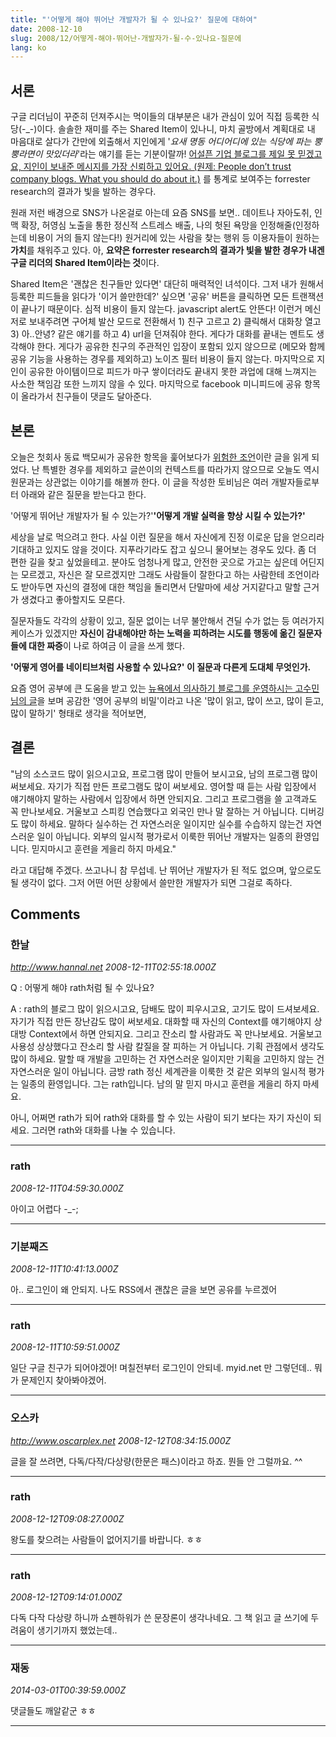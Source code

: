 ```yaml
---
title: "'어떻게 해야 뛰어난 개발자가 될 수 있나요?' 질문에 대하여"
date: 2008-12-10
slug: 2008/12/어떻게-해야-뛰어난-개발자가-될-수-있나요-질문에
lang: ko
---
```


## 서론

구글 리더님이 꾸준히 던져주시는 먹이들의 대부분은 내가 관심이 있어 직접 등록한 식당(-_-)이다. 솔솔한 재미를 주는 Shared Item이 있나니, 마치 골방에서 계획대로 내 마음대로 살다가 간만에 외출해서 지인에게 '*요새 명동 어디어디에 있는 식당에 파는 뿡뿡라면이 맛있더라*'라는 얘기를 듣는 기분이랄까! 
[어설픈 기업 블로그를 제일 못 믿겠고요, 지인이 보내준 메시지를 가장 신뢰하고 있어요. (원제: People don’t trust company blogs. What you should do about it.)](http://blogs.forrester.com/groundswell/2008/12/people-dont-tru.html) 를 통계로 보여주는 forrester research의 결과가 빛을 발하는 경우다.

원래 저런 배경으로 SNS가 나온걸로 아는데 요즘 SNS를 보면.. 데이트나 자아도취, 인맥 확장, 허영심 노출을 통한 정신적 스트레스 배출, 나의 헛된 욕망을 인정해줄(인정하는데 비용이 거의 들지 않는다!) 원거리에 있는 사람을 찾는 행위 등 이용자들이 원하는 **가치**를 채워주고 있다. 아, **요약은 forrester research의 결과가 빛을 발한 경우가 내겐 구글 리더의 Shared Item이라는 것**이다.

Shared Item은 '괜찮은 친구들만 있다면' 대단히 매력적인 녀석이다. 그저 내가 원해서 등록한 피드들을 읽다가 '이거 쓸만한데?' 싶으면 '공유' 버튼을 클릭하면 모든 트랜잭션이 끝나기 때문이다. 심적 비용이 들지 않는다. javascript alert도 안뜬다! 이런거 메신저로 보내주려면 구어체 발산 모드로 전환해서 1) 친구 고르고 2) 클릭해서 대화창 열고 3) 아..안녕? 같은 얘기를 하고 4) url을 던져줘야 한다. 게다가 대화를 끝내는 멘트도 생각해야 한다. 게다가 공유한 친구의 주관적인 입장이 포함되 있지 않으므로 (메모와 함께 공유 기능을 사용하는 경우를 제외하고) 노이즈 필터 비용이 들지 않는다. 마지막으로 지인이 공유한 아이템이므로 피드가 마구 쌓이더라도 끝내지 못한 과업에 대해 느껴지는 사소한 책임감 또한 느끼지 않을 수 있다. 마지막으로 facebook 미니피드에 공유 항목이 올라가서 친구들이 댓글도 달아준다.

## 본론

오늘은 첫회사 동료 백모씨가 공유한 항목을 훑어보다가 [위험한 조언](http://toby.epril.com/?p=529)이란 글을 읽게 되었다. 난 특별한 경우를 제외하고 글쓴이의 컨텍스트를 따라가지 않으므로 오늘도 역시 원문과는 상관없는 이야기를 해볼까 한다. 이 글을 작성한 토비님은 여러 개발자들로부터 아래와 같은 질문을 받는다고 한다. 

'어떻게 뛰어난 개발자가 될 수 있는가?'**'어떻게 개발 실력을 향상 시킬 수 있는가?'**

세상을 날로 먹으려고 한다. 사실 이런 질문을 해서 자신에게 진정 이로운 답을 얻으리라 기대하고 있지도 않을 것이다. 지푸라기라도 잡고 싶으니 물어보는 경우도 있다. 좀 더 편한 길을 찾고 싶었을테고. 분야도 엄청나게 많고, 안전한 곳으로 가고는 싶은데 어딘지는 모르겠고, 자신은 잘 모르겠지만 그래도 사람들이 잘한다고 하는 사람한테 조언이라도 받아두면 자신의 결정에 대한 책임을 돌리면서 단말마에 세상 거지같다고 말할 근거가 생겼다고 좋아할지도 모른다.

질문자들도 각각의 상황이 있고, 질문 없이는 너무 불안해서 견딜 수가 없는 등 여러가지 케이스가 있겠지만 **자신이 감내해야만 하는 노력을 피하려는 시도를 행동에 옮긴 질문자들에 대한 짜증**이 나로 하여금 이 글을 쓰게 했다.  

**'어떻게 영어를 네이티브처럼 사용할 수 있나요?' 이 질문과 다른게 도대체 무엇인가.**

요즘 영어 공부에 큰 도움을 받고 있는 [뉴욕에서 의사하기 블로그를 운영하시는 고수민님의 글](http://ko.usmlelibrary.com/41)을 보며 공감한 '영어 공부의 비밀'이라고 나온 '많이 읽고, 많이 쓰고, 많이 듣고, 많이 말하기' 형태로 생각을 적어보면,

## 결론

"남의 소스코드 많이 읽으시고요, 프로그램 많이 만들어 보시고요, 남의 프로그램 많이 써보세요. 자기가 직접 만든 프로그램도 많이 써보세요. 영어할 때 듣는 사람 입장에서 얘기해야지 말하는 사람에서 입장에서 하면 안되지요. 그리고 프로그램을 쓸 고객과도 꼭 만나보세요. 거울보고 스피킹 연습했다고 외국인 만나 말 잘하는 거 아닙니다. 디버깅도 많이 하세요. 말하다 실수하는 건 자연스러운 일이지만 실수를 수습하지 않는건 자연스러운 일이 아닙니다. 외부의 일시적 평가로서 이룩한 뛰어난 개발자는 일종의 환영입니다. 믿지마시고 훈련을 게을리 하지 마세요."


라고 대답해 주겠다. 쓰고나니 참 무섭네. 난 뛰어난 개발자가 된 적도 없으며, 앞으로도 될 생각이 없다. 그저 어떤 어떤 상황에서 쓸만한 개발자가 되면 그걸로 족하다.

## Comments

### 한날
*http://www.hannal.net*
*2008-12-11T02:55:18.000Z*

Q : 어떻게 해야 rath처럼 될 수 있나요?

A : rath의 블로그 많이 읽으시고요, 담배도 많이 피우시고요, 고기도 많이 드셔보세요. 자기가 직접 만든 장난감도 많이 써보세요. 대화할 때 자신의 Context를 얘기해야지 상대방 Context에서 하면 안되지요. 그리고 잔소리 할 사람과도 꼭 만나보세요. 거울보고 사용성 상상했다고 잔소리 할 사람 칼질을 잘 피하는 거 아닙니다. 기획 관점에서 생각도 많이 하세요. 말할 때 개발을 고민하는 건 자연스러운 일이지만 기획을 고민하지 않는 건 자연스러운 일이 아닙니다. 금방 rath 정신 세계관을 이룩한 것 같은 외부의 일시적 평가는 일종의 환영입니다. 그는 rath입니다. 남의 말 믿지 마시고 훈련을 게을리 하지 마세요.

아니, 어쩌면 rath가 되어 rath와 대화를 할 수 있는 사람이 되기 보다는 자기 자신이 되세요. 그러면 rath와 대화를 나눌 수 있습니다.

---

### rath
*2008-12-11T04:59:30.000Z*

아이고 어렵다 -_-;

---

### 기분째즈
*2008-12-11T10:41:13.000Z*

아.. 로그인이 왜 안되지. 나도 RSS에서 괜찮은 글을 보면 공유를 누르겠어

---

### rath
*2008-12-11T10:59:51.000Z*

일단 구글 친구가 되어야겠어! 며칠전부터 로그인이 안되네. myid.net 만 그렇던데.. 뭐가 문제인지 찾아봐야겠어.

---

### 오스카
*http://www.oscarplex.net*
*2008-12-12T08:34:15.000Z*

글을 잘 쓰려면, 다독/다작/다상량(한문은 패스)이라고 하죠. 뭔들 안 그럴까요. ^^

---

### rath
*2008-12-12T09:08:27.000Z*

왕도를 찾으려는 사람들이 없어지기를 바랍니다. ㅎㅎ

---

### rath
*2008-12-12T09:14:01.000Z*

다독 다작 다상량 하니까 쇼펜하워가 쓴 문장론이 생각나네요. 그 책 읽고 글 쓰기에 두려움이 생기기까지 했었는데..

---

### 재동
*2014-03-01T00:39:59.000Z*

댓글들도 깨알같군 ㅎㅎ

---

